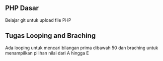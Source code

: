 ## PHP Dasar
Belajar git untuk upload file PHP

## Tugas Looping and Braching
Ada looping untuk mencari bilangan prima dibawah 50 dan braching untuk menampilkan pilihan nilai dari A hingga E